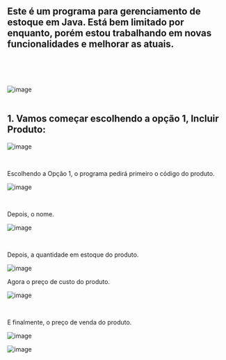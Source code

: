 ## Este é um programa para gerenciamento de estoque em Java. Está bem limitado por enquanto, porém estou trabalhando em novas funcionalidades e melhorar as atuais.


<br/><br/><br/>





![image](https://github.com/victorscardozo/EstoqueLoja/assets/124733617/928240ca-ac41-48cb-a090-faa4948ea8cf)
<br/><br/>




## 1. Vamos começar escolhendo a opção 1, Incluir Produto:

![image](https://github.com/victorscardozo/EstoqueLoja/assets/124733617/f77f4caa-3992-41c8-8229-3eeb0c2909b4)

<br/>


Escolhendo a Opção 1, o programa pedirá primeiro o código do produto.

![image](https://github.com/victorscardozo/EstoqueLoja/assets/124733617/1a187b1b-d869-4ea8-a0d1-53243bcf5576)

<br/>

Depois, o nome.

![image](https://github.com/victorscardozo/EstoqueLoja/assets/124733617/5e2a400a-f6bf-4c73-8ef4-f533831f7e1b)

<br/>

Depois, a quantidade em estoque do produto.

![image](https://github.com/victorscardozo/EstoqueLoja/assets/124733617/2a26fd24-bec9-4d36-a9e5-8ff658205ad1)
<br/>


Agora o preço de custo do produto.

![image](https://github.com/victorscardozo/EstoqueLoja/assets/124733617/b4930005-46ea-4c96-bfb4-089819ffce9f)

<br/>

E finalmente, o preço de venda do produto.

![image](https://github.com/victorscardozo/EstoqueLoja/assets/124733617/ce24a06a-f74c-4d24-8232-82f522e41d22)

![image](https://github.com/victorscardozo/EstoqueLoja/assets/124733617/b25f35c2-ab3c-4211-a245-764ccb0068a5)








